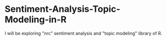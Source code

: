 # Sentiment-Analysis-Topic-Modeling-in-R
I will be exploring "nrc" sentiment analysis and "topic modeling" library of R. 
